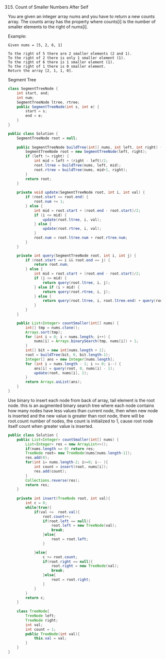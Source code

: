 315. Count of Smaller Numbers After Self 

You are given an integer array nums and you have to return a new counts array. The counts array has the property where counts[i] is the number of smaller elements to the right of nums[i].

Example:
```
Given nums = [5, 2, 6, 1]

To the right of 5 there are 2 smaller elements (2 and 1).
To the right of 2 there is only 1 smaller element (1).
To the right of 6 there is 1 smaller element (1).
To the right of 1 there is 0 smaller element.
Return the array [2, 1, 1, 0].
```
Segment Tree


```java
class SegmentTreeNode {
    int start, end;
    int num;
    SegmentTreeNode ltree, rtree;
    public SegmentTreeNode(int s, int e) {
        start = s;
        end = e;
    }
}

public class Solution { 
    SegmentTreeNode root = null;
    
    public SegmentTreeNode buildTree(int[] nums, int left, int right) {
        SegmentTreeNode root = new SegmentTreeNode(left, right);
        if (left != right) {
            int mid = left + (right - left)/2;
            root.ltree = buildTree(nums, left, mid);
            root.rtree = buildTree(nums, mid+1, right);
        }
        return root;
    }
    
    private void update(SegmentTreeNode root, int i, int val) {
        if (root.start == root.end) {
            root.num += 1;
        } else {
            int mid = root.start + (root.end - root.start)/2;
            if (i <= mid) {
                update(root.ltree, i, val);
            } else {
                update(root.rtree, i, val);
            }
            root.num = root.ltree.num + root.rtree.num;
        }
    }

    private int query(SegmentTreeNode root, int i, int j) {
        if (root.start == i && root.end == j) {
            return root.num;
        } else {
            int mid = root.start + (root.end - root.start)/2;
            if (j <= mid) {
                return query(root.ltree, i, j);
            } else if (i > mid) {
                return query(root.rtree, i, j);
            } else {
                return query(root.ltree, i, root.ltree.end) + query(root.rtree, root.rtree.start, j);
            }
        }
    }

    public List<Integer> countSmaller(int[] nums) {
        int[] tmp = nums.clone();
        Arrays.sort(tmp);
        for (int i = 0; i < nums.length; i++) {
            nums[i] = Arrays.binarySearch(tmp, nums[i]) + 1;
        }
        int[] bit = new int[nums.length + 1];
        root = buildTree(bit, 0, bit.length-1);
        Integer[] ans = new Integer[nums.length];
        for (int i = nums.length - 1; i >= 0; i--) {
            ans[i] = query(root, 0, nums[i] - 1);
            update(root, nums[i], 1);
        }
        return Arrays.asList(ans);
    }
}
```


Use binary to insert each node from back of array, tail element is the root node. this is an augmented binary search tree where each node contains how many nodes have less values than current node, then when new node is inserted and the new value is greater than root node, there will be root.count number of nodes, the count is initialized to 1, cause root node itself count when greater value is inserted.




```java
public class Solution {
    public List<Integer> countSmaller(int[] nums) {
        List<Integer> res = new ArrayList<>();
        if(nums.length == 0) return res;
        TreeNode root= new TreeNode(nums[nums.length-1]);
        res.add(0);
        for(int i= nums.length-2; i>=0; i-- ){
            int count = insert(root, nums[i]);
            res.add(count);
        }
        Collections.reverse(res);
        return res;
    }
    
    private int insert(TreeNode root, int val){
        int c = 0;
        while(true){
            if(val <=  root.val){
                root.count++;
                if(root.left == null){
                    root.left = new TreeNode(val);
                    break;
                }else{
                    root = root.left;
                }

            }else{
                c += root.count;
                if(root.right == null){
                    root.right = new TreeNode(val);
                    break;
                }else{
                    root = root.right;
                }
            }
        }
        return c;
    }
    
    class TreeNode{
        TreeNode left;
        TreeNode right;
        int val;
        int count = 1;
        public TreeNode(int val){
            this.val = val;
        }
    }
}

```